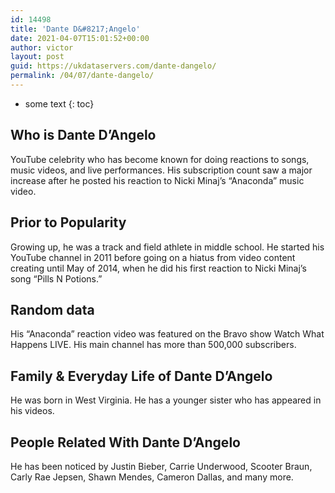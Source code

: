 ```yaml
---
id: 14498
title: 'Dante D&#8217;Angelo'
date: 2021-04-07T15:01:52+00:00
author: victor
layout: post
guid: https://ukdataservers.com/dante-dangelo/
permalink: /04/07/dante-dangelo/
---
```


* some text
{: toc}


## Who is Dante D&#8217;Angelo



YouTube celebrity who has become known for doing reactions to songs, music videos, and live performances. His subscription count saw a major increase after he posted his reaction to Nicki Minaj&#8217;s &#8220;Anaconda&#8221; music video.

                
                
                
## Prior to Popularity



Growing up, he was a track and field athlete in middle school. He started his YouTube channel in 2011 before going on a hiatus from video content creating until May of 2014, when he did his first reaction to Nicki Minaj&#8217;s song &#8220;Pills N Potions.&#8221;

                
                
                
## Random data



His &#8220;Anaconda&#8221; reaction video was featured on the Bravo show Watch What Happens LIVE. His main channel has more than 500,000 subscribers.

                
                
                
## Family & Everyday Life of Dante D&#8217;Angelo



He was born in West Virginia. He has a younger sister who has appeared in his videos.

                
                
                
## People Related With Dante D&#8217;Angelo



He has been noticed by Justin Bieber, Carrie Underwood, Scooter Braun, Carly Rae Jepsen, Shawn Mendes, Cameron Dallas, and many more.

                
              
            
          
          
          